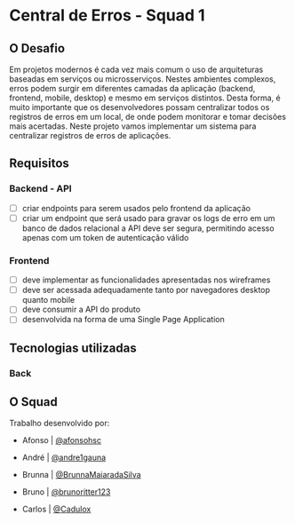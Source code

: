 # Central de Erros - Squad 1

## O Desafio

Em projetos modernos é cada vez mais comum o uso de arquiteturas baseadas em serviços ou microsserviços. Nestes ambientes complexos, erros podem surgir em diferentes camadas da aplicação (backend, frontend, mobile, desktop) e mesmo em serviços distintos. Desta forma, é muito importante que os desenvolvedores possam centralizar todos os registros de erros em um local, de onde podem monitorar e tomar decisões mais acertadas. Neste projeto vamos implementar um sistema para centralizar registros de erros de aplicações.

## Requisitos

### Backend - API
- [ ] criar endpoints para serem usados pelo frontend da aplicação
- [ ] criar um endpoint que será usado para gravar os logs de erro em um banco de dados relacional
a API deve ser segura, permitindo acesso apenas com um token de autenticação válido

### Frontend
- [ ] deve implementar as funcionalidades apresentadas nos wireframes
- [ ] deve ser acessada adequadamente tanto por navegadores desktop quanto mobile
- [ ] deve consumir a API do produto
- [ ] desenvolvida na forma de uma Single Page Application

## Tecnologias utilizadas

### Back

## O Squad

Trabalho desenvolvido por:

- Afonso | [@afonsohsc](https://github.com/afonsohsc)

- André | [@andre1gauna](https://github.com/andre1gauna)

- Brunna | [@BrunnaMaiaradaSilva](https://github.com/BrunnaMaiaradaSilva)

- Bruno | [@brunoritter123](https://github.com/brunoritter123)

- Carlos | [@Cadulox](https://github.com/Cadulox)
